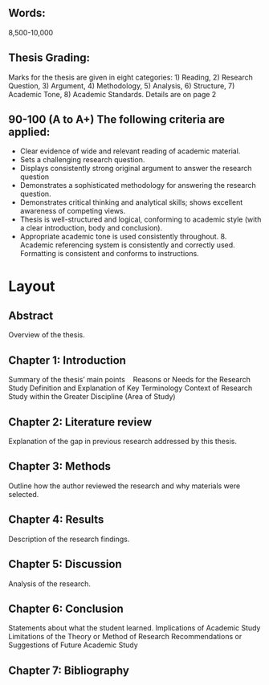 
## Words:
8,500-10,000

## Thesis Grading:
Marks for the thesis are given in eight categories: 1) Reading, 2) Research Question, 3) Argument, 4) Methodology, 5) Analysis, 6) Structure, 7) Academic Tone, 8) Academic Standards. Details are on page 2

## 90-100 (A to A+) The following criteria are applied:
- Clear evidence of wide and relevant reading of academic material.
- Sets a challenging research question.
- Displays consistently strong original argument to answer the research question
- Demonstrates a sophisticated methodology for answering the research question.
- Demonstrates critical thinking and analytical skills; shows excellent awareness of competing views.
- Thesis is well-structured and logical, conforming to academic style (with a clear introduction, body and conclusion).
- Appropriate academic tone is used consistently throughout. 8. Academic referencing system is consistently and correctly used. Formatting is consistent and conforms to instructions.

#  Layout

## Abstract
Overview of the thesis.
## Chapter 1: Introduction
Summary of the thesis’ main points   
Reasons or Needs for the Research Study
Definition and Explanation of Key Terminology
Context of Research Study within the Greater Discipline (Area of Study)
## Chapter 2: Literature review
Explanation of the gap in previous research addressed by this thesis.
## Chapter 3: Methods
Outline how the author reviewed the research and why materials were selected.   
## Chapter 4: Results
Description of the research findings.
## Chapter 5: Discussion
Analysis of the research.
## Chapter 6: Conclusion
Statements about what the student learned.
Implications of Academic Study
Limitations of the Theory or Method of Research
Recommendations or Suggestions of Future Academic Study
## Chapter 7: Bibliography
